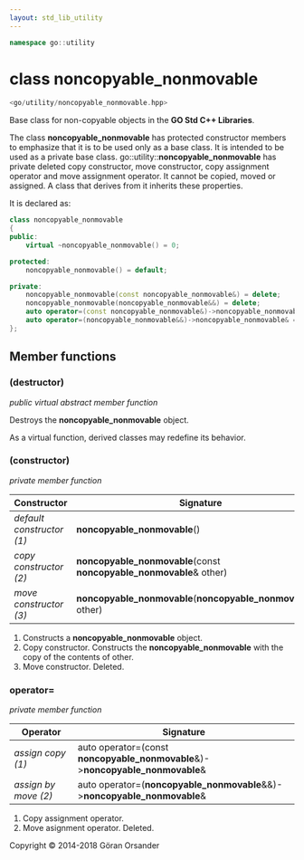 ```yaml
---
layout: std_lib_utility
---
```


```c++
namespace go::utility
```

# class noncopyable_nonmovable

```c++
<go/utility/noncopyable_nonmovable.hpp>
```

Base class for non-copyable objects in the **GO Std C++ Libraries**.

The class **noncopyable_nonmovable** has protected constructor members to emphasize that it is
to be used only as a base class. It is intended to be used as a private base class.
go\::utility\::**noncopyable_nonmovable** has private deleted copy constructor, move constructor,
copy assignment operator and move assignment operator. It cannot be copied, moved or assigned. A
class that derives from it inherits these properties.

It is declared as:

```c++
class noncopyable_nonmovable
{
public:
    virtual ~noncopyable_nonmovable() = 0;

protected:
    noncopyable_nonmovable() = default;

private:
    noncopyable_nonmovable(const noncopyable_nonmovable&) = delete;
    noncopyable_nonmovable(noncopyable_nonmovable&&) = delete;
    auto operator=(const noncopyable_nonmovable&)->noncopyable_nonmovable& = delete;
    auto operator=(noncopyable_nonmovable&&)->noncopyable_nonmovable& = delete;
};
```

## Member functions

### (destructor)

*public virtual abstract member function*

Destroys the **noncopyable_nonmovable** object.

As a virtual function, derived classes may redefine its behavior.

### (constructor)

*private member function*

Constructor | Signature
-|-
*default constructor (1)* | **noncopyable_nonmovable**()
*copy constructor (2)* | **noncopyable_nonmovable**(const **noncopyable_nonmovable**& other)
*move constructor (3)* | **noncopyable_nonmovable**(**noncopyable_nonmovable**&& other)

1. Constructs a **noncopyable_nonmovable** object.
2. Copy constructor. Constructs the **noncopyable_nonmovable** with the copy of the contents of other.
3. Move constructor. Deleted.

### operator=

*private member function*

Operator | Signature
-|-
*assign copy (1)* | auto operator=(const **noncopyable_nonmovable**&)->**noncopyable_nonmovable**&
*assign by move (2)* | auto operator=(**noncopyable_nonmovable**&&)->**noncopyable_nonmovable**&

1. Copy assignment operator.
2. Move asignment operator. Deleted.

Copyright &copy; 2014-2018 Göran Orsander
